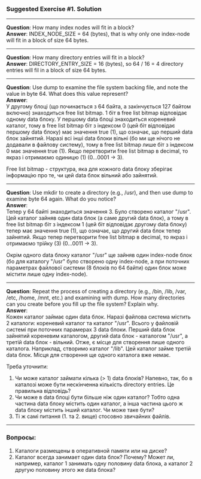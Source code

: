 ### Suggested Exercise \#1. Solution  

---

**Question**: How many index nodes will fit in a block?  
**Answer**: INDEX_NODE_SIZE = 64 (bytes), that is why only one index-node will fit in a block of size 64 bytes.  

---

**Question**: How many directory entries will fit in a block?  
**Answer**: DIRECTORY_ENTRY_SIZE = 16 (bytes), so 64 / 16 = 4 directory entries will fil in a block of size 64 bytes.  

---

**Question**: Use dump to examine the file system backing file, and note the value in byte 64. What does this value represent?  
**Answer**:  
У другому блоці (що починається з 64 байта, а закінчується 127 байтом включно) знаходиться free list bitmap. 1 біт в free list bitmap відповідає одному data блоку. У першому data блоці знаходиться кореневий каталог, тому в free list bitmap біт з індексом 0 (цей біт відповідає першому data блоку) має значення true (1), що означає, що перший data блок зайнятий. Наразі всі інші data блоки вільні (бо ми ще нічого не додавали в файлову систему), тому в free list bitmap лише біт з індексом 0 має значення true (1). Якщо перетворити free list bitmap в decimal, то якраз і отримаємо одиницю (1) (0...0001 -> 3).  

Free list bitmap - структура, яка для кожного data блоку зберігає інформацію про те, чи цей data блок вільний або зайнятий.  

---

**Question**: Use mkdir to create a directory (e.g., /usr), and then use dump to examine byte 64 again. What do you notice?  
**Answer**:  
Тепер у 64 байті знаходиться значення 3. Було створено каталог "/usr". Цей каталог зайняв один data блок (а саме другий data блок), а тому в free list bitmap біт з індексом 1 (цей біт відповідає другому data блоку) тепер має значення true (1), що означає, що другий data блок тепер зайнятий. Якщо тепер перетворити free list bitmap в decimal, то якраз і отримаємо трійку (3) (0...0011 -> 3).  

Окрім одного data блоку каталог "/usr" ще зайняв один index-node блок (бо для каталогу "/usr" було створено одну index-node, а при поточних параметрах файлової системи (8 блоків по 64 байти) один блок може містити лише одну index-node).  

---

**Question**: Repeat the process of creating a directory (e.g., /bin, /lib, /var, /etc, /home, /mnt, etc.) and examining with dump. How many directories can you create before you fill up the file system? Explain why.  
**Answer**:  
Кожен каталог займає один data блок. Наразі файлова система містить 2 каталоги: кореневий каталог та каталог "/usr". Всього у файловій системі при поточних парамерах 3 data блоки. Перший data блок зайнятий кореневим каталогом, другий data блок - каталогом "/usr", а третій data блок - вільний. Отже, є місце для створення лише одного каталога. Наприклад, створимо каталог "/lib". Цей каталог займе третій data блок. Місця для створення ще одного каталога вже немає.  

Треба уточнити:  
1. Чи може каталог займати кілька (> 1) data блоків? Напевно, так, бо в каталозі може бути нескінченна кількість directory entries. Це правильна відповідь?
2. Чи може в data блоці бути більше ніж один каталог? Тобто одна частина data блоку містить один каталог, а інша частина цього ж data блоку містить інший каталог. Чи може таке бути?
3. Ті ж самі питання (1. та 2. вище) стосовно звичайних файлів.

---

### Вопросы:  
1. Каталоги размещены в оперативной памяти или на диске?
2. Каталог всегда занимает один data блок? Почему? Может ли, например, каталог 1 занимать одну половину data блока, а каталог 2 другую половину этого же data блока?